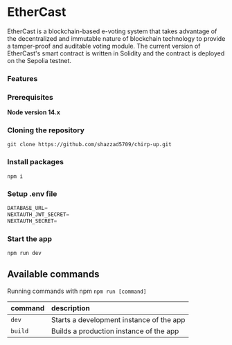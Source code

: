 # EtherCast
EtherCast is a blockchain-based e-voting system that takes advantage of the decentralized and immutable nature of blockchain technology to provide a tamper-proof and auditable voting module.
The current version of EtherCast's smart contract is written in Solidity and the contract is deployed on the Sepolia testnet.

### Features


### Prerequisites

**Node version 14.x**

### Cloning the repository

```shell
git clone https://github.com/shazzad5709/chirp-up.git
```

### Install packages

```shell
npm i
```

### Setup .env file


```js
DATABASE_URL=
NEXTAUTH_JWT_SECRET=
NEXTAUTH_SECRET=
```

### Start the app

```shell
npm run dev
```

## Available commands

Running commands with npm `npm run [command]`

| command         | description                              |
| :-------------- | :--------------------------------------- |
| `dev`           | Starts a development instance of the app |
| `build`         | Builds a production instance of the app  |

